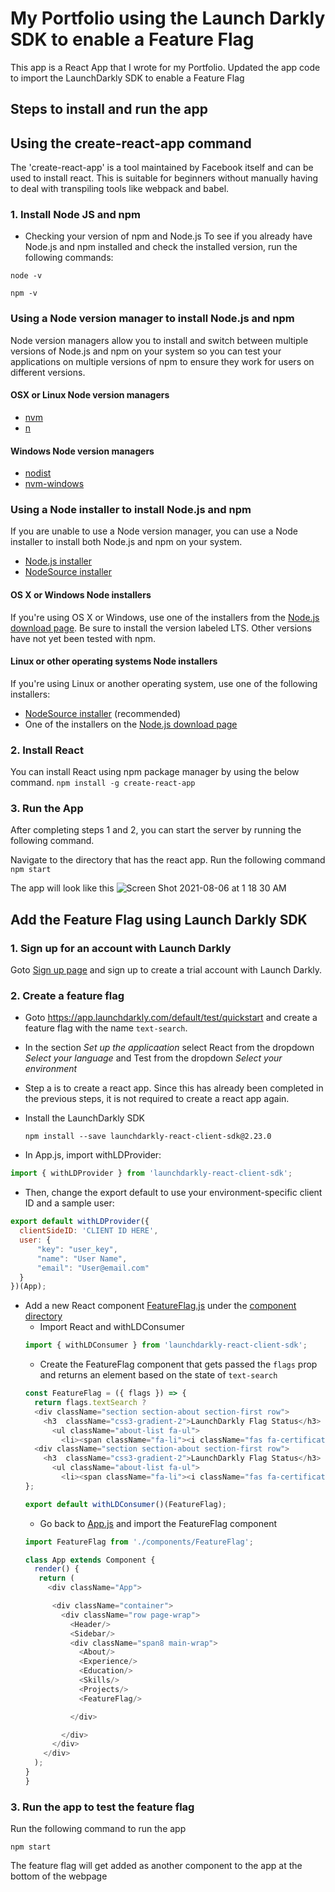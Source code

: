 # My Portfolio using the Launch Darkly SDK to enable a Feature Flag
This app is a React App that I wrote for my Portfolio. Updated the app code to import the LaunchDarkly SDK to enable a Feature Flag

## Steps to install and run the app
## Using the create-react-app command
The 'create-react-app' is a tool maintained by Facebook itself and can be used to install react. This is suitable for beginners without manually having to deal with transpiling tools like webpack and babel.

### 1. Install Node JS and npm
* Checking your version of npm and Node.js
To see if you already have Node.js and npm installed and check the installed version, run the following commands:

`node -v`

`npm -v`

### Using a Node version manager to install Node.js and npm
Node version managers allow you to install and switch between multiple versions of Node.js and npm on your system so you can test your applications on multiple versions of npm to ensure they work for users on different versions.

#### OSX or Linux Node version managers
* [nvm](https://github.com/creationix/nvm)
* [n](https://github.com/tj/n)

#### Windows Node version managers
* [nodist](https://github.com/marcelklehr/nodist)
* [nvm-windows](https://github.com/coreybutler/nvm-windows)

### Using a Node installer to install Node.js and npm
If you are unable to use a Node version manager, you can use a Node installer to install both Node.js and npm on your system.

* [Node.js installer](https://nodejs.org/en/download/)
* [NodeSource installer](https://github.com/nodesource/distributions)

#### OS X or Windows Node installers
If you're using OS X or Windows, use one of the installers from the [Node.js download page](https://nodejs.org/en/download/). Be sure to install the version labeled LTS. Other versions have not yet been tested with npm.

#### Linux or other operating systems Node installers
If you're using Linux or another operating system, use one of the following installers:

* [NodeSource installer](https://github.com/nodesource/distributions) (recommended)
* One of the installers on the [Node.js download page](https://nodejs.org/en/download/)

### 2. Install React
You can install React using npm package manager by using the below command.
`npm install -g create-react-app  `

### 3. Run the App
After completing steps 1 and 2, you can start the server by running the following command.

Navigate to the directory that has the react app.
Run the following command
`npm start`

The app will look like this 
![Screen Shot 2021-08-06 at 1 18 30 AM](https://user-images.githubusercontent.com/10985717/128480004-a5e458df-12d1-4b39-9358-b742b0c5aa64.png)

## Add the Feature Flag using Launch Darkly SDK
### 1. Sign up for an account with Launch Darkly
Goto [Sign up page](https://app.launchdarkly.com/signup) and sign up to create a trial account with Launch Darkly.

### 2. Create a feature flag
* Goto <https://app.launchdarkly.com/default/test/quickstart> and create a feature flag with the name `text-search`.
* In the section _Set up the applicaation_ select React from the dropdown _Select your language_ and Test from the dropdown _Select your environment_
* Step a is to create a react app. Since this has already been completed in the previous steps, it is not required to create a react app again.
* Install the LaunchDarkly SDK
  
  `npm install --save launchdarkly-react-client-sdk@2.23.0`
* In App.js, import withLDProvider:
 ```javascript 
 import { withLDProvider } from 'launchdarkly-react-client-sdk';
 ```
* Then, change the export default to use your environment-specific client ID and a sample user:
```javascript 
export default withLDProvider({
  clientSideID: 'CLIENT ID HERE',
  user: {
      "key": "user_key",
      "name": "User Name",
      "email": "User@email.com"
  }
})(App);
```
* Add a new React component [FeatureFlag.js](https://github.com/Siddhartha1193/portfolioFeatureFlag/blob/main/src/components/FeatureFlag.js) under the [component directory](https://github.com/Siddhartha1193/portfolioFeatureFlag/tree/main/src/components)
    * Import React and withLDConsumer
    ```javascript
    import { withLDConsumer } from 'launchdarkly-react-client-sdk';
    ```
    * Create the FeatureFlag component that gets passed the `flags` prop and returns an element based on the state of `text-search`
    ```javascript
    const FeatureFlag = ({ flags }) => {
      return flags.textSearch ? 
      <div className="section section-about section-first row">
        <h3  className="css3-gradient-2">LaunchDarkly Flag Status</h3>
          <ul className="about-list fa-ul">
            <li><span className="fa-li"><i className="fas fa-certificate "></i></span><b>Text Search Flag is on</b></li></ul></div> : 
      <div className="section section-about section-first row">
        <h3  className="css3-gradient-2">LaunchDarkly Flag Status</h3>
          <ul className="about-list fa-ul">
            <li><span className="fa-li"><i className="fas fa-certificate "></i></span><b>Text Search Flag is off</b></li></ul></div>;
    };
    
    export default withLDConsumer()(FeatureFlag);
    ```
    * Go back to [App.js](https://github.com/Siddhartha1193/portfolioFeatureFlag/blob/main/src/App.js) and import the FeatureFlag component
    ```javascript
    import FeatureFlag from './components/FeatureFlag';
    
    class App extends Component {
      render() {
       return (
         <div className="App">

          <div className="container">
            <div className="row page-wrap">
              <Header/>
              <Sidebar/>
              <div className="span8 main-wrap">
                <About/>
                <Experience/>
                <Education/>
                <Skills/>
                <Projects/>
                <FeatureFlag/>

              </div>

            </div>
          </div>
        </div>
      );
    }
  }
  ```
 ### 3. Run the app to test the feature flag
Run the following command to run the app

`npm start`

The feature flag will get added as another component to the app at the bottom of the webpage 

 
